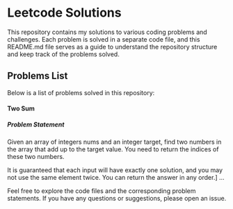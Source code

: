 # Leetcode Solutions

This repository contains my solutions to various coding problems and challenges. Each problem is solved in a separate code file, and this README.md file serves as a guide to understand the repository structure and keep track of the problems solved.

## Problems List

Below is a list of problems solved in this repository:

#### Two Sum <!-- [LeetCode](https://leetcode.com/problems/two-sum/) -->

##### Problem Statement

Given an array of integers nums and an integer target, find two numbers in the array that add up to the target value. You need to return the indices of these two numbers.

It is guaranteed that each input will have exactly one solution, and you may not use the same element twice. You can return the answer in any order.]
   ...

Feel free to explore the code files and the corresponding problem statements. If you have any questions or suggestions, please open an issue.
